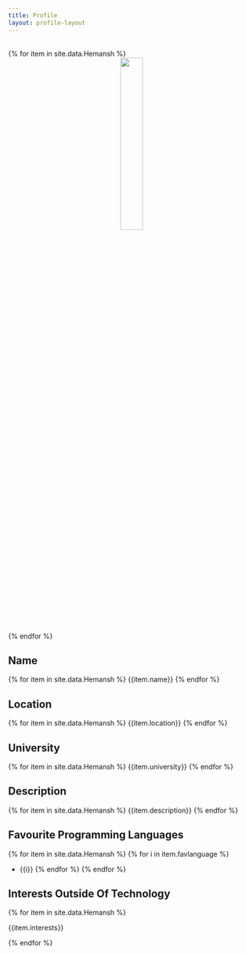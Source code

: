 ```yaml
---
title: Profile
layout: profile-layout
---
```



<br>
{% for item in site.data.Hemansh %}
<div align="center">
<img src="../assets/img/{{ item.img }}" class="pod-img" width="30%"/>
</div>
{% endfor %}

## Name
{% for item in site.data.Hemansh %}
{{item.name}}
{% endfor %}

## Location

{% for item in site.data.Hemansh %}
{{item.location}}
{% endfor %}



## University

{% for item in site.data.Hemansh %}
{{item.university}}
{% endfor %}


## Description

{% for item in site.data.Hemansh %}
{{item.description}}
{% endfor %}


## Favourite Programming Languages

{% for item in site.data.Hemansh %}
{% for i in item.favlanguage %}
- {{i}}
{% endfor %}
{% endfor %}


## Interests Outside Of Technology

{% for item in site.data.Hemansh %}

{{item.interests}}

{% endfor %}